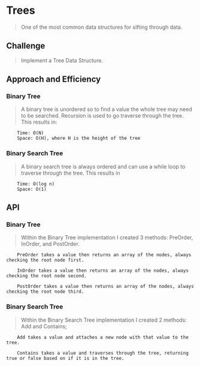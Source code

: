 # Trees
> One of the most common data structures for sifting through data.

## Challenge
> Implement a Tree Data Structure.

## Approach and Efficiency
### Binary Tree
> A binary tree is unordered so to find a value the whole tree may need to be searched.
	Recursion is used to go traverse through the tree. This results in:
```
    Time: O(N)
    Space: O(H), where H is the height of the tree
```
	

### Binary Search Tree
> A binary search tree is always ordered and can use a while loop to traverse through
	the tree. This results in 
	
```
	Time: O(log n)
	Space: O(1)
```

## API
### Binary Tree
>	Within the Binary Tree implementation I created 3 methods: PreOrder, InOrder, and PostOrder. 

```
    PreOrder takes a value then returns an array of the nodes, always checking the root node first.
    
    InOrder takes a value then returns an array of the nodes, always checking the root node second.
    
    PostOrder takes a value then returns an array of the nodes, always checking the root node third.
```
    

### Binary Search Tree
> Within the Binary Search Tree implementation I created 2 methods: Add and Contains;

```
    Add takes a value and attaches a new node with that value to the tree.

    Contains takes a value and traverses through the tree, returning true or false based on if it is in the tree.
```

